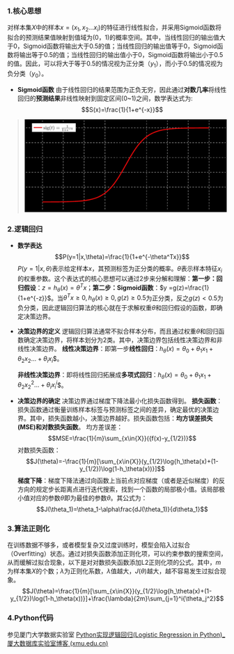 ### 1.核心思想
对样本集$X$中的样本$x=(x_1,x_2...x_i)$的特征进行线性拟合，并采用Sigmoid函数将拟合的预测结果值映射到值域为(0，1)的概率空间。其中，当线性回归的输出值大于0，Sigmoid函数将输出大于0.5的值；当线性回归的输出值等于0，Sigmoid函数将输出等于0.5的值；当线性回归的输出值小于0，Sigmoid函数将输出小于0.5的值。因此，可以将大于等于0.5的情况视为正分类（$y_1$），而小于0.5的情况视为负分类（$y_0$）。

- **Sigmoid函数**
由于线性回归的结果范围为正负无穷，因此通过**对数几率**将线性回归的**预测结果**非线性映射到固定区间(0~1)之间，数学表达式为:
$$S(x)=\frac{1}{1+e^{-x}}$$
>![输入图片描述](imgs/LR-1.jpg)

### 2.逻辑回归

- **数学表达**
$$P(y=1|x,\theta)=\frac{1}{1+e^{-\theta^Tx}}$$
$P(y=1|x,\theta)$表示给定样本$x$，其预测标签为正分类的概率。$\theta$表示样本特征$x_i$的权重参数。这个表达式的核心思想可以通过2步来分解和理解：**第一步：回归假设**：$z = h_\theta(x)=\theta^Tx$；**第二步：Sigmoid函数**：$y =g(z)=\frac{1}{1+e^{-z}}$。当$\theta^Tx≥0, h_\theta(x)≥0,g(z)≥0.5$为正分类，反之$g(z)<0.5$为负分类，因此逻辑回归算法的核心就在于求解权重$\theta$和回归假设的函数，即确定决策边界。

- **决策边界的定义**
逻辑回归算法通常不拟合样本分布，而且通过权重$\theta$和回归函数确定决策边界，将样本划分为2类。其中，决策边界包括线性决策边界和非线性决策边界。
	**线性决策边界**：即第一步**线性回归**：$h_\theta(x)=\theta_0+\theta_1x_1+\theta_2x_2...+\theta_ix_i$$。

	**非线性决策边界**：即将线性回归拓展成**多项式回归**：$h_\theta(x)=\theta_0+\theta_1x_1+\theta_2x_2^2...+\theta_ix_i^i$$。

 
- **决策边界的确定**
决策边界通过梯度下降法最小化损失函数得到。
**损失函数**： 损失函数通过衡量训练样本标签与预测标签之间的差异，确定最优的决策边界。其中，损失函数越小，决策边界越好。损失函数包括：**均方误差损失(MSE)**和**对数损失函数**。
均方差误差：
$$MSE=\frac{1}{m}\sum_{x\in{X}}({f(x)-y_{1/2})}$$
对数损失函数：
$$J(\theta)=-\frac{1}{m}[\sum_{x\in{X}}(y_{1/2}\log{h_\theta(x)+(1-y_{1/2})\log(1-h_\theta(x))}]$$
**梯度下降**：梯度下降法通过向函数上当前点对应梯度（或者是近似梯度）的反方向的规定步长距离点进行迭代搜索，找到一个函数的局部极小值。该局部极小值对应的参数$\theta$即为最佳的参数$\theta$。其公式为：
$$J(\theta_1)=\theta_1-\alpha\frac{dJ(\theta_1)}{d\theta_1}$$

### 3.算法正则化
在训练数据不够多，或者模型复杂又过度训练时，模型会陷入过拟合（Overfitting）状态。通过对损失函数添加正则化项，可以约束参数的搜索空间，从而缓解过拟合现象，以下是对对数损失函数添加L2正则化项的公式。其中，$m$为样本集$X$的个数；$\lambda$为正则化系数，$\lambda$值越大，$J(\theta)$越大，越不容易发生过拟合现象。
$$J(\theta)=\frac{1}{m}[\sum_{x\in{X}}(y_{1/2}\log{h_\theta(x)+(1-y_{1/2})\log(1-h_\theta(x))}]+\frac{\lambda}{2m}\sum_{j=1}^i{\theta_j^2}$$

### 4.Python代码
参见厦门大学数据实验室
<smaller>[Python实现逻辑回归(Logistic Regression in Python)_厦大数据库实验室博客 (xmu.edu.cn)](https://dblab.xmu.edu.cn/blog/84/)
